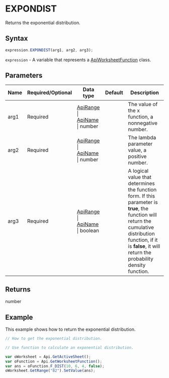 # EXPONDIST

Returns the exponential distribution.

## Syntax

```javascript
expression.EXPONDIST(arg1, arg2, arg3);
```

`expression` - A variable that represents a [ApiWorksheetFunction](../ApiWorksheetFunction.md) class.

## Parameters

| **Name** | **Required/Optional** | **Data type** | **Default** | **Description** |
| ------------- | ------------- | ------------- | ------------- | ------------- |
| arg1 | Required | [ApiRange](../../ApiRange/ApiRange.md) \| [ApiName](../../ApiName/ApiName.md) \| number |  | The value of the x function, a nonnegative number. |
| arg2 | Required | [ApiRange](../../ApiRange/ApiRange.md) \| [ApiName](../../ApiName/ApiName.md) \| number |  | The lambda parameter value, a positive number. |
| arg3 | Required | [ApiRange](../../ApiRange/ApiRange.md) \| [ApiName](../../ApiName/ApiName.md) \| boolean |  | A logical value that determines the function form. If this parameter is **true**, the function will return the cumulative distribution function, if it is **false**, it will return the probability density function. |

## Returns

number

## Example

This example shows how to return the exponential distribution.

```javascript editor-xlsx
// How to get the exponential distribution.

// Use function to calculate an exponential distribution.

var oWorksheet = Api.GetActiveSheet();
var oFunction = Api.GetWorksheetFunction();
var ans = oFunction.F_DIST(10, 6, 4, false);
oWorksheet.GetRange("B2").SetValue(ans);
```
